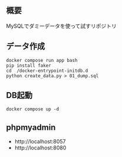 ## 概要
MySQLでダミーデータを使って試すリポジトリ

## データ作成

```
docker compose run app bash
pip install faker
cd  /docker-entrypoint-initdb.d
python create_data.py > 01_dump.sql
```

## DB起動

```
docker compose up -d
```

## phpmyadmin

- http://localhost:8057
- http://localhost:8080